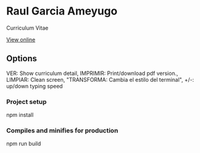 # Raul Garcia Ameyugo

Curriculum Vitae


[View online](http://raul.garcia.ameyugo.eu/)


## Options
VER: Show curriculum detail,
IMPRIMIR: Print/download pdf version.,
LIMPIAR: Clean screen,
"TRANSFORMA: Cambia el estilo del terminal",
+/-: up/down typing speed



### Project setup
npm install

### Compiles and minifies for production
npm run build
